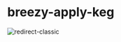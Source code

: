 # breezy-apply-keg

![redirect-classic](https://github.com/user-attachments/assets/31e14029-243a-41ba-93a2-da6a60ad3058)
